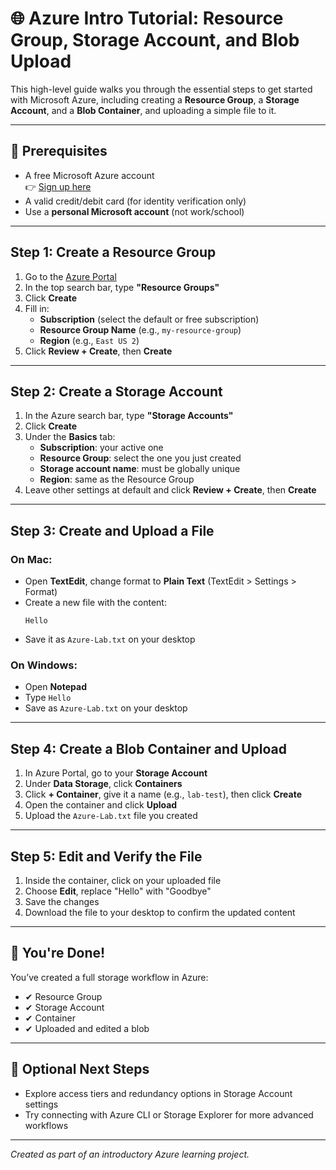 # 🌐 Azure Intro Tutorial: Resource Group, Storage Account, and Blob Upload

This high-level guide walks you through the essential steps to get started with Microsoft Azure, including creating a **Resource Group**, a **Storage Account**, and a **Blob Container**, and uploading a simple file to it.

---

## 🧰 Prerequisites

- A free Microsoft Azure account  
  👉 [Sign up here](https://azure.microsoft.com/en-us/free/)
- A valid credit/debit card (for identity verification only)
- Use a **personal Microsoft account** (not work/school)

---

##  Step 1: Create a Resource Group

1. Go to the [Azure Portal](https://portal.azure.com)
2. In the top search bar, type **"Resource Groups"**
3. Click **Create**
4. Fill in:
   - **Subscription** (select the default or free subscription)
   - **Resource Group Name** (e.g., `my-resource-group`)
   - **Region** (e.g., `East US 2`)
5. Click **Review + Create**, then **Create**

---

##  Step 2: Create a Storage Account

1. In the Azure search bar, type **"Storage Accounts"**
2. Click **Create**
3. Under the **Basics** tab:
   - **Subscription**: your active one
   - **Resource Group**: select the one you just created
   - **Storage account name**: must be globally unique
   - **Region**: same as the Resource Group
4. Leave other settings at default and click **Review + Create**, then **Create**

---

##  Step 3: Create and Upload a File

### On Mac:
- Open **TextEdit**, change format to **Plain Text** (TextEdit > Settings > Format)
- Create a new file with the content:
  ```
  Hello
  ```
- Save it as `Azure-Lab.txt` on your desktop

### On Windows:
- Open **Notepad**
- Type `Hello`
- Save as `Azure-Lab.txt` on your desktop

---

##  Step 4: Create a Blob Container and Upload

1. In Azure Portal, go to your **Storage Account**
2. Under **Data Storage**, click **Containers**
3. Click **+ Container**, give it a name (e.g., `lab-test`), then click **Create**
4. Open the container and click **Upload**
5. Upload the `Azure-Lab.txt` file you created

---

##  Step 5: Edit and Verify the File

1. Inside the container, click on your uploaded file
2. Choose **Edit**, replace "Hello" with "Goodbye"
3. Save the changes
4. Download the file to your desktop to confirm the updated content

---

## 🏁 You're Done!

You’ve created a full storage workflow in Azure:
- ✔ Resource Group
- ✔ Storage Account
- ✔ Container
- ✔ Uploaded and edited a blob

---

## 📎 Optional Next Steps

- Explore access tiers and redundancy options in Storage Account settings
- Try connecting with Azure CLI or Storage Explorer for more advanced workflows

---

*Created as part of an introductory Azure learning project.*
